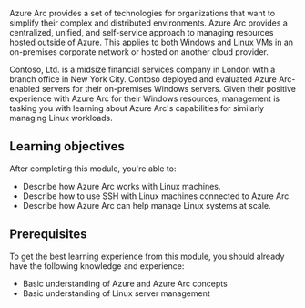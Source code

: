 Azure Arc provides a set of technologies for organizations that want to simplify their complex and distributed environments. Azure Arc provides a centralized, unified, and self-service approach to managing resources hosted outside of Azure. This applies to both Windows and Linux VMs in an on-premises corporate network or hosted on another cloud provider.

Contoso, Ltd. is a midsize financial services company in London with a branch office in New York City. Contoso deployed and evaluated Azure Arc-enabled servers for their on-premises Windows servers. Given their positive experience with Azure Arc for their Windows resources, management is tasking you with learning about Azure Arc's capabilities for similarly managing Linux workloads.

## Learning objectives

After completing this module, you're able to:

- Describe how Azure Arc works with Linux machines.
- Describe how to use SSH with Linux machines connected to Azure Arc.
- Describe how Azure Arc can help manage Linux systems at scale.

## Prerequisites

To get the best learning experience from this module, you should already have the following knowledge and experience:

- Basic understanding of Azure and Azure Arc concepts
- Basic understanding of Linux server management
